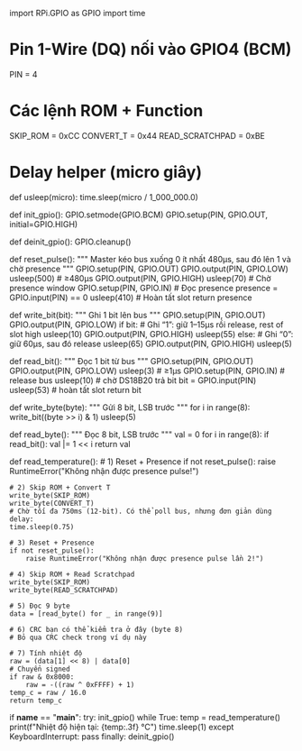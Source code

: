 import RPi.GPIO as GPIO
import time

# Pin 1-Wire (DQ) nối vào GPIO4 (BCM)
PIN = 4

# Các lệnh ROM + Function
SKIP_ROM        = 0xCC
CONVERT_T       = 0x44
READ_SCRATCHPAD = 0xBE

# Delay helper (micro giây)
def usleep(micro):
    time.sleep(micro / 1_000_000.0)

def init_gpio():
    GPIO.setmode(GPIO.BCM)
    GPIO.setup(PIN, GPIO.OUT, initial=GPIO.HIGH)

def deinit_gpio():
    GPIO.cleanup()

def reset_pulse():
    """ Master kéo bus xuống 0 ít nhất 480µs, sau đó lên 1 và chờ presence """
    GPIO.setup(PIN, GPIO.OUT)
    GPIO.output(PIN, GPIO.LOW)
    usleep(500)              # ≥480µs
    GPIO.output(PIN, GPIO.HIGH)
    usleep(70)               # Chờ presence window
    GPIO.setup(PIN, GPIO.IN) # Đọc presence
    presence = GPIO.input(PIN) == 0
    usleep(410)              # Hoàn tất slot
    return presence

def write_bit(bit):
    """ Ghi 1 bit lên bus """
    GPIO.setup(PIN, GPIO.OUT)
    GPIO.output(PIN, GPIO.LOW)
    if bit:
        # Ghi “1”: giữ 1–15µs rồi release, rest of slot high
        usleep(10)
        GPIO.output(PIN, GPIO.HIGH)
        usleep(55)
    else:
        # Ghi “0”: giữ 60µs, sau đó release
        usleep(65)
        GPIO.output(PIN, GPIO.HIGH)
        usleep(5)

def read_bit():
    """ Đọc 1 bit từ bus """
    GPIO.setup(PIN, GPIO.OUT)
    GPIO.output(PIN, GPIO.LOW)
    usleep(3)                 # ≥1µs
    GPIO.setup(PIN, GPIO.IN)  # release bus
    usleep(10)                # chờ DS18B20 trả bit
    bit = GPIO.input(PIN)
    usleep(53)                # hoàn tất slot
    return bit

def write_byte(byte):
    """ Gửi 8 bit, LSB trước """
    for i in range(8):
        write_bit((byte >> i) & 1)
    usleep(5)

def read_byte():
    """ Đọc 8 bit, LSB trước """
    val = 0
    for i in range(8):
        if read_bit():
            val |= 1 << i
    return val

def read_temperature():
    # 1) Reset + Presence
    if not reset_pulse():
        raise RuntimeError("Không nhận được presence pulse!")

    # 2) Skip ROM + Convert T
    write_byte(SKIP_ROM)
    write_byte(CONVERT_T)
    # Chờ tối đa 750ms (12-bit). Có thể poll bus, nhưng đơn giản dùng delay:
    time.sleep(0.75)

    # 3) Reset + Presence
    if not reset_pulse():
        raise RuntimeError("Không nhận được presence pulse lần 2!")

    # 4) Skip ROM + Read Scratchpad
    write_byte(SKIP_ROM)
    write_byte(READ_SCRATCHPAD)

    # 5) Đọc 9 byte
    data = [read_byte() for _ in range(9)]

    # 6) CRC bạn có thể kiểm tra ở đây (byte 8)
    # Bỏ qua CRC check trong ví dụ này

    # 7) Tính nhiệt độ
    raw = (data[1] << 8) | data[0]
    # Chuyển signed
    if raw & 0x8000:
        raw = -((raw ^ 0xFFFF) + 1)
    temp_c = raw / 16.0
    return temp_c

if __name__ == "__main__":
    try:
        init_gpio()
        while True:
            temp = read_temperature()
            print(f"Nhiệt độ hiện tại: {temp:.3f} °C")
            time.sleep(1)
    except KeyboardInterrupt:
        pass
    finally:
        deinit_gpio()
